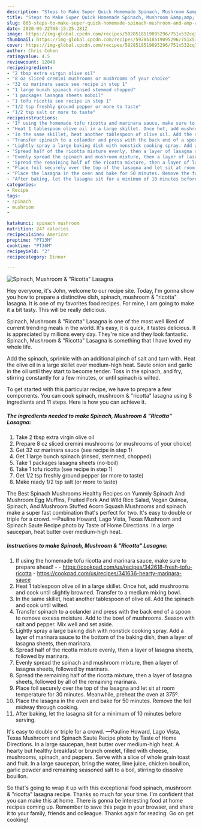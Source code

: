 ```yaml
---
description: "Steps to Make Super Quick Homemade Spinach, Mushroom &amp;amp; &amp;#34;Ricotta&amp;#34; Lasagna"
title: "Steps to Make Super Quick Homemade Spinach, Mushroom &amp;amp; &amp;#34;Ricotta&amp;#34; Lasagna"
slug: 865-steps-to-make-super-quick-homemade-spinach-mushroom-and-amp-and-34-ricotta-and-34-lasagna
date: 2020-09-22T08:15:25.281Z
image: https://img-global.cpcdn.com/recipes/5928518519095296/751x532cq70/spinach-mushroom-ricotta-lasagna-recipe-main-photo.jpg
thumbnail: https://img-global.cpcdn.com/recipes/5928518519095296/751x532cq70/spinach-mushroom-ricotta-lasagna-recipe-main-photo.jpg
cover: https://img-global.cpcdn.com/recipes/5928518519095296/751x532cq70/spinach-mushroom-ricotta-lasagna-recipe-main-photo.jpg
author: Chris Cohen
ratingvalue: 4.5
reviewcount: 12048
recipeingredient:
- "2 tbsp extra virgin olive oil"
- "8 oz sliced cremini mushrooms or mushrooms of your choice"
- "32 oz marinara sauce see recipe in step 1"
- "1 large bunch spinach rinsed stemmed chopped"
- "1 packages lasagna sheets noboil"
- "1 tofu ricotta see recipe in step 1"
- "1/2 tsp freshly ground pepper or more to taste"
- "1/2 tsp salt or more to taste"
recipeinstructions:
- "If using the homemade tofu ricotta and marinara sauce, make sure to prepare ahead!  https://cookpad.com/us/recipes/342618-fresh-tofu-ricotta https://cookpad.com/us/recipes/341636-hearty-marinara-sauce"
- "Heat 1 tablespoon olive oil in a large skillet. Once hot, add mushrooms and cook until slightly browned. Transfer to a medium mixing bowl."
- "In the same skillet, heat another tablespoon of olive oil. Add the spinach and cook until wilted."
- "Transfer spinach to a colander and press with the back end of a spoon to remove excess moisture. Add to the bowl of mushrooms. Season with salt and pepper. Mix well and set aside."
- "Lightly spray a large baking dish with nonstick cooking spray. Add a layer of marinara sauce to the bottom of the baking dish, then a layer of lasagna sheets, then marinara."
- "Spread half of the ricotta mixture evenly, then a layer of lasagna sheets, followed by marinara."
- "Evenly spread the spinach and mushroom mixture, then a layer of lasagna sheets, followed by marinara."
- "Spread the remaining half of the ricotta mixture, then a layer of lasagna sheets, followed by all of the remaining marinara."
- "Place foil securely over the top of the lasagna and let sit at room temperature for 30 minutes. Meanwhile, preheat the oven at 375º."
- "Place the lasagna in the oven and bake for 50 minutes. Remove the foil midway through cooking."
- "After baking, let the lasagna sit for a minimum of 10 minutes before serving."
categories:
- Recipe
tags:
- spinach
- mushroom
- 

katakunci: spinach mushroom  
nutrition: 247 calories
recipecuisine: American
preptime: "PT13M"
cooktime: "PT36M"
recipeyield: "2"
recipecategory: Dinner

---
```



![Spinach, Mushroom &amp; &#34;Ricotta&#34; Lasagna](https://img-global.cpcdn.com/recipes/5928518519095296/751x532cq70/spinach-mushroom-ricotta-lasagna-recipe-main-photo.jpg)

Hey everyone, it's John, welcome to our recipe site. Today, I'm gonna show you how to prepare a distinctive dish, spinach, mushroom &amp; &#34;ricotta&#34; lasagna. It is one of my favorites food recipes. For mine, I am going to make it a bit tasty. This will be really delicious.

Spinach, Mushroom &amp; &#34;Ricotta&#34; Lasagna is one of the most well liked of current trending meals in the world. It's easy, it is quick, it tastes delicious. It is appreciated by millions every day. They're nice and they look fantastic. Spinach, Mushroom &amp; &#34;Ricotta&#34; Lasagna is something that I have loved my whole life.

Add the spinach, sprinkle with an additional pinch of salt and turn with. Heat the olive oil in a large skillet over medium-high heat. Saute onion and garlic in the oil until they start to become tender. Toss in the spinach, and fry, stirring constantly for a few minutes, or until spinach is wilted.


To get started with this particular recipe, we have to prepare a few components. You can cook spinach, mushroom &amp; &#34;ricotta&#34; lasagna using 8 ingredients and 11 steps. Here is how you can achieve it.

<!--inarticleads1-->

##### The ingredients needed to make Spinach, Mushroom &amp; &#34;Ricotta&#34; Lasagna:

1. Take 2 tbsp extra virgin olive oil
1. Prepare 8 oz sliced cremini mushrooms (or mushrooms of your choice)
1. Get 32 oz marinara sauce (see recipe in step 1)
1. Get 1 large bunch spinach (rinsed, stemmed, chopped)
1. Take 1 packages lasagna sheets (no-boil)
1. Take 1 tofu ricotta (see recipe in step 1)
1. Get 1/2 tsp freshly ground pepper (or more to taste)
1. Make ready 1/2 tsp salt (or more to taste)


The Best Spinach Mushrooms Healthy Recipes on Yummly Spinach And Mushroom Egg Muffins, Fruited Pork And Wild Rice Salad, Vegan Quinoa, Spinach, And Mushroom Stuffed Acorn Squash Mushrooms and spinach make a super fast combination that&#39;s perfect for two. It&#39;s easy to double or triple for a crowd. —Pauline Howard, Lago Vista, Texas Mushroom and Spinach Saute Recipe photo by Taste of Home Directions. In a large saucepan, heat butter over medium-high heat. 

<!--inarticleads2-->

##### Instructions to make Spinach, Mushroom &amp; &#34;Ricotta&#34; Lasagna:

1. If using the homemade tofu ricotta and marinara sauce, make sure to prepare ahead! -  - https://cookpad.com/us/recipes/342618-fresh-tofu-ricotta - https://cookpad.com/us/recipes/341636-hearty-marinara-sauce
1. Heat 1 tablespoon olive oil in a large skillet. Once hot, add mushrooms and cook until slightly browned. Transfer to a medium mixing bowl.
1. In the same skillet, heat another tablespoon of olive oil. Add the spinach and cook until wilted.
1. Transfer spinach to a colander and press with the back end of a spoon to remove excess moisture. Add to the bowl of mushrooms. Season with salt and pepper. Mix well and set aside.
1. Lightly spray a large baking dish with nonstick cooking spray. Add a layer of marinara sauce to the bottom of the baking dish, then a layer of lasagna sheets, then marinara.
1. Spread half of the ricotta mixture evenly, then a layer of lasagna sheets, followed by marinara.
1. Evenly spread the spinach and mushroom mixture, then a layer of lasagna sheets, followed by marinara.
1. Spread the remaining half of the ricotta mixture, then a layer of lasagna sheets, followed by all of the remaining marinara.
1. Place foil securely over the top of the lasagna and let sit at room temperature for 30 minutes. Meanwhile, preheat the oven at 375º.
1. Place the lasagna in the oven and bake for 50 minutes. Remove the foil midway through cooking.
1. After baking, let the lasagna sit for a minimum of 10 minutes before serving.


It&#39;s easy to double or triple for a crowd. —Pauline Howard, Lago Vista, Texas Mushroom and Spinach Saute Recipe photo by Taste of Home Directions. In a large saucepan, heat butter over medium-high heat. A hearty but healthy breakfast or brunch omelet, filled with cheese, mushrooms, spinach, and peppers. Serve with a slice of whole grain toast and fruit. In a large saucepan, bring the water, lime juice, chicken bouillon, garlic powder and remaining seasoned salt to a boil, stirring to dissolve bouillon. 

So that's going to wrap it up with this exceptional food spinach, mushroom &amp; &#34;ricotta&#34; lasagna recipe. Thanks so much for your time. I'm confident that you can make this at home. There is gonna be interesting food at home recipes coming up. Remember to save this page in your browser, and share it to your family, friends and colleague. Thanks again for reading. Go on get cooking!
